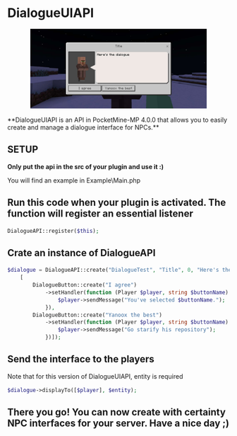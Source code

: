 # DialogueUIAPI
<p align="center">
  <img src="./presentation.jpg" alt="presentation" height="180" /> <br>
</p>
**DialogueUIAPI is an API in PocketMine-MP 4.0.0 that allows you to easily create and manage a dialogue interface for NPCs.**

## SETUP
**Only put the api in the src of your plugin and use it :)**

You will find an example in Example\Main.php

## Run this code when your plugin is activated. The function will register an essential listener
```php
DialogueAPI::register($this);
```

## Crate an instance of DialogueAPI
```php
$dialogue = DialogueAPI::create("DialogueTest", "Title", 0, "Here's the dialogue", 
    [
        DialogueButton::create("I agree")
            ->setHandler(function (Player $player, string $buttonName): void {
                $player->sendMessage("You've selected $buttonName.");
            }), 
        DialogueButton::create("Yanoox the best")
            ->setHandler(function (Player $player, string $buttonName): void {
                $player->sendMessage("Go starify his repository");
            })]);
```

## Send the interface to the players
Note that for this version of DialogueUIAPI, entity is required

```php
$dialogue->displayTo([$player], $entity);
```

## There you go! You can now create with certainty NPC interfaces for your server. Have a nice day ;)
